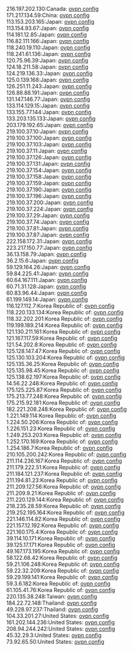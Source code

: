 216.197.202.130:Canada: [ovpn config](vpn/216_197_202_130.ovpn)  
171.217.134.59:China: [ovpn config](vpn/171_217_134_59.ovpn)  
113.153.203.165:Japan: [ovpn config](vpn/113_153_203_165.ovpn)  
113.154.93.67:Japan: [ovpn config](vpn/113_154_93_67.ovpn)  
114.181.12.85:Japan: [ovpn config](vpn/114_181_12_85.ovpn)  
116.82.111.166:Japan: [ovpn config](vpn/116_82_111_166.ovpn)  
118.240.19.110:Japan: [ovpn config](vpn/118_240_19_110.ovpn)  
118.241.61.136:Japan: [ovpn config](vpn/118_241_61_136.ovpn)  
120.75.96.39:Japan: [ovpn config](vpn/120_75_96_39.ovpn)  
124.18.211.58:Japan: [ovpn config](vpn/124_18_211_58.ovpn)  
124.219.136.33:Japan: [ovpn config](vpn/124_219_136_33.ovpn)  
125.0.139.168:Japan: [ovpn config](vpn/125_0_139_168.ovpn)  
126.251.11.243:Japan: [ovpn config](vpn/126_251_11_243.ovpn)  
126.88.88.191:Japan: [ovpn config](vpn/126_88_88_191.ovpn)  
131.147.146.77:Japan: [ovpn config](vpn/131_147_146_77.ovpn)  
133.114.129.15:Japan: [ovpn config](vpn/133_114_129_15.ovpn)  
133.155.77.144:Japan: [ovpn config](vpn/133_155_77_144.ovpn)  
133.203.135.133:Japan: [ovpn config](vpn/133_203_135_133.ovpn)  
203.179.192.65:Japan: [ovpn config](vpn/203_179_192_65.ovpn)  
219.100.37.10:Japan: [ovpn config](vpn/219_100_37_10.ovpn)  
219.100.37.100:Japan: [ovpn config](vpn/219_100_37_100.ovpn)  
219.100.37.103:Japan: [ovpn config](vpn/219_100_37_103.ovpn)  
219.100.37.11:Japan: [ovpn config](vpn/219_100_37_11.ovpn)  
219.100.37.126:Japan: [ovpn config](vpn/219_100_37_126.ovpn)  
219.100.37.131:Japan: [ovpn config](vpn/219_100_37_131.ovpn)  
219.100.37.154:Japan: [ovpn config](vpn/219_100_37_154.ovpn)  
219.100.37.158:Japan: [ovpn config](vpn/219_100_37_158.ovpn)  
219.100.37.159:Japan: [ovpn config](vpn/219_100_37_159.ovpn)  
219.100.37.190:Japan: [ovpn config](vpn/219_100_37_190.ovpn)  
219.100.37.196:Japan: [ovpn config](vpn/219_100_37_196.ovpn)  
219.100.37.200:Japan: [ovpn config](vpn/219_100_37_200.ovpn)  
219.100.37.224:Japan: [ovpn config](vpn/219_100_37_224.ovpn)  
219.100.37.29:Japan: [ovpn config](vpn/219_100_37_29.ovpn)  
219.100.37.74:Japan: [ovpn config](vpn/219_100_37_74.ovpn)  
219.100.37.81:Japan: [ovpn config](vpn/219_100_37_81.ovpn)  
219.100.37.87:Japan: [ovpn config](vpn/219_100_37_87.ovpn)  
222.158.172.31:Japan: [ovpn config](vpn/222_158_172_31.ovpn)  
223.217.150.77:Japan: [ovpn config](vpn/223_217_150_77.ovpn)  
36.13.158.79:Japan: [ovpn config](vpn/36_13_158_79.ovpn)  
36.2.15.6:Japan: [ovpn config](vpn/36_2_15_6.ovpn)  
59.129.164.26:Japan: [ovpn config](vpn/59_129_164_26.ovpn)  
59.84.225.41:Japan: [ovpn config](vpn/59_84_225_41.ovpn)  
60.64.167.111:Japan: [ovpn config](vpn/60_64_167_111.ovpn)  
60.71.31.128:Japan: [ovpn config](vpn/60_71_31_128.ovpn)  
60.83.96.44:Japan: [ovpn config](vpn/60_83_96_44.ovpn)  
61.199.149.14:Japan: [ovpn config](vpn/61_199_149_14.ovpn)  
116.127.112.7:Korea Republic of: [ovpn config](vpn/116_127_112_7.ovpn)  
118.220.133.134:Korea Republic of: [ovpn config](vpn/118_220_133_134.ovpn)  
118.32.202.201:Korea Republic of: [ovpn config](vpn/118_32_202_201.ovpn)  
119.199.189.214:Korea Republic of: [ovpn config](vpn/119_199_189_214.ovpn)  
121.130.211.161:Korea Republic of: [ovpn config](vpn/121_130_211_161.ovpn)  
121.167.117.59:Korea Republic of: [ovpn config](vpn/121_167_117_59.ovpn)  
121.54.202.8:Korea Republic of: [ovpn config](vpn/121_54_202_8.ovpn)  
125.128.147.47:Korea Republic of: [ovpn config](vpn/125_128_147_47.ovpn)  
125.130.103.204:Korea Republic of: [ovpn config](vpn/125_130_103_204.ovpn)  
125.135.36.25:Korea Republic of: [ovpn config](vpn/125_135_36_25.ovpn)  
125.135.98.45:Korea Republic of: [ovpn config](vpn/125_135_98_45.ovpn)  
125.138.62.197:Korea Republic of: [ovpn config](vpn/125_138_62_197.ovpn)  
14.56.22.248:Korea Republic of: [ovpn config](vpn/14_56_22_248.ovpn)  
175.125.225.87:Korea Republic of: [ovpn config](vpn/175_125_225_87.ovpn)  
175.213.77.248:Korea Republic of: [ovpn config](vpn/175_213_77_248.ovpn)  
175.215.92.181:Korea Republic of: [ovpn config](vpn/175_215_92_181.ovpn)  
182.221.208.248:Korea Republic of: [ovpn config](vpn/182_221_208_248.ovpn)  
1.221.149.114:Korea Republic of: [ovpn config](vpn/1_221_149_114.ovpn)  
1.224.50.206:Korea Republic of: [ovpn config](vpn/1_224_50_206.ovpn)  
1.226.151.23:Korea Republic of: [ovpn config](vpn/1_226_151_23.ovpn)  
1.249.253.203:Korea Republic of: [ovpn config](vpn/1_249_253_203.ovpn)  
1.252.170.169:Korea Republic of: [ovpn config](vpn/1_252_170_169.ovpn)  
1.254.186.7:Korea Republic of: [ovpn config](vpn/1_254_186_7.ovpn)  
210.105.200.242:Korea Republic of: [ovpn config](vpn/210_105_200_242.ovpn)  
211.114.236.167:Korea Republic of: [ovpn config](vpn/211_114_236_167.ovpn)  
211.179.222.51:Korea Republic of: [ovpn config](vpn/211_179_222_51.ovpn)  
211.184.121.237:Korea Republic of: [ovpn config](vpn/211_184_121_237.ovpn)  
211.194.81.23:Korea Republic of: [ovpn config](vpn/211_194_81_23.ovpn)  
211.209.127.56:Korea Republic of: [ovpn config](vpn/211_209_127_56.ovpn)  
211.209.9.21:Korea Republic of: [ovpn config](vpn/211_209_9_21.ovpn)  
211.220.129.144:Korea Republic of: [ovpn config](vpn/211_220_129_144.ovpn)  
218.235.28.59:Korea Republic of: [ovpn config](vpn/218_235_28_59.ovpn)  
219.252.195.164:Korea Republic of: [ovpn config](vpn/219_252_195_164.ovpn)  
221.146.114.82:Korea Republic of: [ovpn config](vpn/221_146_114_82.ovpn)  
221.157.12.192:Korea Republic of: [ovpn config](vpn/221_157_12_192.ovpn)  
221.160.175.4:Korea Republic of: [ovpn config](vpn/221_160_175_4.ovpn)  
39.114.10.171:Korea Republic of: [ovpn config](vpn/39_114_10_171.ovpn)  
39.125.17.171:Korea Republic of: [ovpn config](vpn/39_125_17_171.ovpn)  
49.167.173.195:Korea Republic of: [ovpn config](vpn/49_167_173_195.ovpn)  
58.122.68.42:Korea Republic of: [ovpn config](vpn/58_122_68_42.ovpn)  
59.21.106.248:Korea Republic of: [ovpn config](vpn/59_21_106_248.ovpn)  
59.22.32.209:Korea Republic of: [ovpn config](vpn/59_22_32_209.ovpn)  
59.29.199.141:Korea Republic of: [ovpn config](vpn/59_29_199_141.ovpn)  
59.3.6.182:Korea Republic of: [ovpn config](vpn/59_3_6_182.ovpn)  
61.105.41.76:Korea Republic of: [ovpn config](vpn/61_105_41_76.ovpn)  
220.135.38.248:Taiwan: [ovpn config](vpn/220_135_38_248.ovpn)  
184.22.72.148:Thailand: [ovpn config](vpn/184_22_72_148.ovpn)  
49.228.97.237:Thailand: [ovpn config](vpn/49_228_97_237.ovpn)  
104.33.201.27:United States: [ovpn config](vpn/104_33_201_27.ovpn)  
161.202.144.236:United States: [ovpn config](vpn/161_202_144_236.ovpn)  
208.94.244.242:United States: [ovpn config](vpn/208_94_244_242.ovpn)  
45.32.29.3:United States: [ovpn config](vpn/45_32_29_3.ovpn)  
73.92.65.50:United States: [ovpn config](vpn/73_92_65_50.ovpn)  
